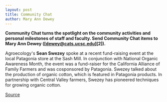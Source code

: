 ```yaml
---
layout: post
title: Community Chat
author: Mary Ann Dewey
---
```


**Community Chat turns the spotlight on the community activities and personal milestones of staff and faculty. Send Community Chat items to Mary Ann Dewey ([dewey@cats.ucsc.edu][2]).**

Agroecology's **Sean Swezey** spoke at a recent fund-raising event at the local Patagonia store at the Sash Mill. In conjunction with National Organic Awareness Month, the event was a fund-raiser for the California Alliance of Family Farmers and was cosponsored by Patagonia. Swezey talked about the production of organic cotton, which is featured in Patagonia products. In partnership with Central Valley farmers, Swezey has pioneered techniques for growing organic cotton.

[Source](http://www1.ucsc.edu/oncampus/currents/97-10-13/commchat.htm "Permalink to Community Chat: 10-13-97")
